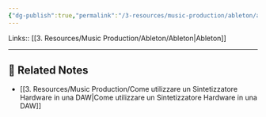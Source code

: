 ```yaml
---
{"dg-publish":true,"permalink":"/3-resources/music-production/ableton/ableton-external-instrument-device/","tags":["note"]}
---
```


Links:: [[3. Resources/Music Production/Ableton/Ableton\|Ableton]]

---









## 🔗 Related Notes

- [[3. Resources/Music Production/Come utilizzare un Sintetizzatore Hardware in una DAW\|Come utilizzare un Sintetizzatore Hardware in una DAW]]
